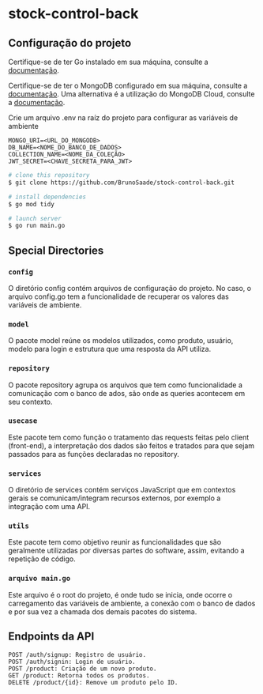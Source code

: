 # stock-control-back

## Configuração do projeto

Certifique-se de ter Go instalado em sua máquina, consulte a [documentação](https://go.dev/doc/install).

Certifique-se de ter o MongoDB configurado em sua máquina, consulte a [documentação](https://www.mongodb.com/try/download/community).
Uma alternativa é a utilização do MongoDB Cloud, consulte a [documentação](https://account.mongodb.com/account/login).

Crie um arquivo .env na raíz do projeto para configurar as variáveis de ambiente

```
MONGO_URI=<URL_DO_MONGODB>
DB_NAME=<NOME_DO_BANCO_DE_DADOS>
COLLECTION_NAME=<NOME_DA_COLEÇÃO>
JWT_SECRET=<CHAVE_SECRETA_PARA_JWT>
```

```bash
# clone this repository
$ git clone https://github.com/BrunoSaade/stock-control-back.git

# install dependencies
$ go mod tidy

# launch server
$ go run main.go
```


## Special Directories

### `config`

O diretório config contém arquivos de configuração do projeto.
No caso, o arquivo config.go tem a funcionalidade de recuperar os valores das variáveis de ambiente.

### `model`

O pacote model reúne os modelos utilizados, como produto, usuário, modelo para login e estrutura que uma resposta da API utiliza.

### `repository`

O pacote repository agrupa os arquivos que tem como funcionalidade a comunicação com o banco de ados, são onde as queries acontecem em seu contexto.

### `usecase`

Este pacote tem como função o tratamento das requests feitas pelo client (front-end), a interpretação dos dados 
são feitos e tratados para que sejam passados para as funções declaradas no repository.

### `services`

O diretório de services contém serviços JavaScript que em contextos gerais se comunicam/integram recursos externos, por exemplo a integração com uma API.

### `utils`

Este pacote tem como objetivo reunir as funcionalidades que são geralmente utilizadas por diversas partes do software, assim, evitando a repetição de código.

### `arquivo main.go`

Este arquivo é o root do projeto, é onde tudo se inicia, onde ocorre o carregamento das variáveis de ambiente, a conexão com o banco de dados e por sua vez a chamada
dos demais pacotes do sistema.

## Endpoints da API

```
POST /auth/signup: Registro de usuário.
POST /auth/signin: Login de usuário.
POST /product: Criação de um novo produto.
GET /product: Retorna todos os produtos.
DELETE /product/{id}: Remove um produto pelo ID.
```
